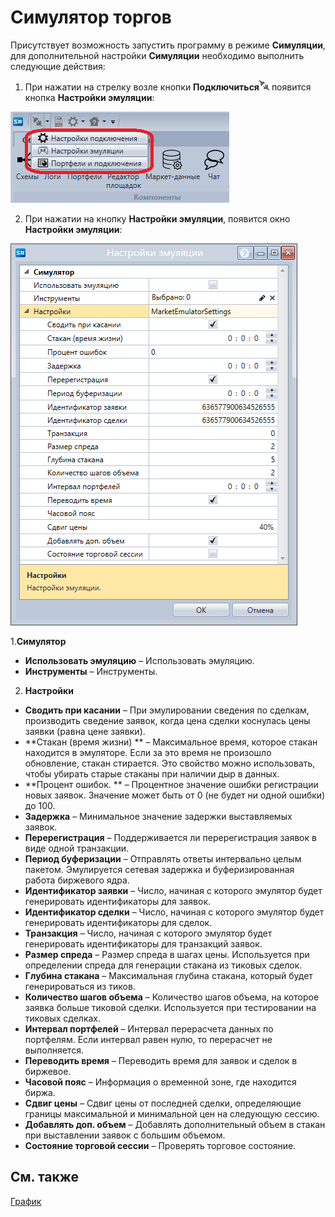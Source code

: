 # Симулятор торгов

Присутствует возможность запустить программу в режиме **Симуляции**, для дополнительной настройки **Симуляции** необходимо выполнить следующие действия:

1. При нажатии на стрелку возле кнопки **Подключиться**![Designer The quick access toolbar 00](../images/Designer_quick_access_toolbar_00.png) появится кнопка **Настройки эмуляции**:

![Designer The connection settings 00](../images/Designer_connection_settings_00.png)

2. При нажатии на кнопку **Настройки эмуляции**, появится окно **Настройки эмуляции**:

![Designer Properties emulation 00](../images/Designer_Properties_emulation_00.png)

1.**Симулятор**

- **Использовать эмуляцию** – Использовать эмуляцию.
- **Инструменты** – Инструменты.

2. **Настройки**

- **Сводить при касании** – При эмулировании сведения по сделкам, производить сведение заявок, когда цена сделки коснулась цены заявки (равна цене заявки).
- **Стакан (время жизни) ** – Максимальное время, которое стакан находится в эмуляторе. Если за это время не произошло обновление, стакан стирается. Это свойство можно использовать, чтобы убирать старые стаканы при наличии дыр в данных.
- **Процент ошибок. ** – Процентное значение ошибки регистрации новых заявок. Значение может быть от 0 (не будет ни одной ошибки) до 100.
- **Задержка** – Минимальное значение задержки выставляемых заявок.
- **Перерегистрация** – Поддерживается ли перерегистрация заявок в виде одной транзакции.
- **Период буферизации** – Отправлять ответы интервально целым пакетом. Эмулируется сетевая задержка и буферизированная работа биржевого ядра.
- **Идентификатор заявки** – Число, начиная с которого эмулятор будет генерировать идентификаторы для заявок.
- **Идентификатор сделки** – Число, начиная с которого эмулятор будет генерировать идентификаторы для сделок.
- **Транзакция** – Число, начиная с которого эмулятор будет генерировать идентификаторы для транзакций заявок.
- **Размер спреда** – Размер спреда в шагах цены. Используется при определении спреда для генерации стакана из тиковых сделок.
- **Глубина стакана** – Максимальная глубина стакана, который будет генерироваться из тиков.
- **Количество шагов объема** – Количество шагов объема, на которое заявка больше тиковой сделки. Используется при тестировании на тиковых сделках.
- **Интервал портфелей** – Интервал перерасчета данных по портфелям. Если интервал равен нулю, то перерасчет не выполняется.
- **Переводить время** – Переводить время для заявок и сделок в биржевое. 
- **Часовой пояс** – Информация о временной зоне, где находится биржа.
- **Сдвиг цены** – Сдвиг цены от последней сделки, определяющие границы максимальной и минимальной цен на следующую сессию.
- **Добавлять доп. объем** – Добавлять дополнительный объем в стакан при выставлении заявок с большим объемом.
- **Состояние торговой сессии** – Проверять торговое состояние.

## См. также

[График](Designer_Chart.md)
